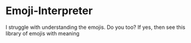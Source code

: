 # Emoji-Interpreter
I struggle with understanding the emojis. Do you too? If yes, then see this library of emojis with meaning
